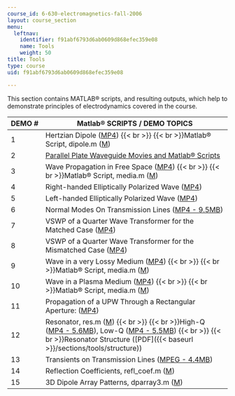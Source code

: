 ```yaml
---
course_id: 6-630-electromagnetics-fall-2006
layout: course_section
menu:
  leftnav:
    identifier: f91abf6793d6ab0609d868efec359e08
    name: Tools
    weight: 50
title: Tools
type: course
uid: f91abf6793d6ab0609d868efec359e08

---
```


This section contains MATLAB® scripts, and resulting outputs, which help to demonstrate principles of electrodynamics covered in the course.

| DEMO # | Matlab® SCRIPTS / DEMO TOPICS |
| --- | --- |
| 1 | Hertzian Dipole ([MP4](/ans7870/6/6.630/f06/tools/dipole.mp4))  {{< br >}}  {{< br >}}Matlab® Script, dipole.m ([M](/courses/electrical-engineering-and-computer-science/6-630-electromagnetics-fall-2006/tools/dipole.m)) |
| 2 | [Parallel Plate Waveguide Movies and Matlab® Scripts](http://www.piers.org/TEAZJU/EMCourse/7_PlateWaveguide/index.htm) |
| 3 | Wave Propagation in Free Space ([MP4](/ans7870/6/6.630/f06/tools/freespace.mp4))  {{< br >}}  {{< br >}}Matlab® Script, media.m ([M](/courses/electrical-engineering-and-computer-science/6-630-electromagnetics-fall-2006/tools/media.m)) |
| 4 | Right-handed Elliptically Polarized Wave ([MP4](/ans7870/6/6.630/f06/tools/RHEP.mp4)) |
| 5 | Left-handed Elliptically Polarized Wave ([MP4](/ans7870/6/6.630/f06/tools/LHEP.mp4)) |
| 6 | Normal Modes On Transmission Lines ([MP4 - 9.5MB](/ans7870/6/6.630/f06/tools/normalmode.mp4)) |
| 7 | VSWP of a Quarter Wave Transformer for the Matched Case ([MP4](/ans7870/6/6.630/f06/tools/quarter_match.mp4)) |
| 8 | VSWP of a Quarter Wave Transformer for the Mismatched Case ([MP4](/ans7870/6/6.630/f06/tools/quarter_mis.mp4)) |
| 9 | Wave in a very Lossy Medium ([MP4](/ans7870/6/6.630/f06/tools/lossy.mp4))  {{< br >}}  {{< br >}}Matlab® Script, media.m ([M](/courses/electrical-engineering-and-computer-science/6-630-electromagnetics-fall-2006/tools/media.m)) |
| 10 | Wave in a Plasma Medium ([MP4](/ans7870/6/6.630/f06/tools/plasma.mp4))  {{< br >}}  {{< br >}}Matlab® Script, media.m ([M](/courses/electrical-engineering-and-computer-science/6-630-electromagnetics-fall-2006/tools/media.m)) |
| 11 | Propagation of a UPW Through a Rectangular Aperture: ([MP4](/ans7870/6/6.630/f06/tools/diffract.mp4)) |
| 12 | Resonator, res.m ([M](/courses/electrical-engineering-and-computer-science/6-630-electromagnetics-fall-2006/tools/res.m))  {{< br >}}  {{< br >}}High-Q ([MP4 - 5.6MB](/ans7870/6/6.630/f06/tools/high_q.mp4)), Low-Q ([MP4 - 5.5MB](/ans7870/6/6.630/f06/tools/low_q.mp4))  {{< br >}}  {{< br >}}Resonator Structure ([PDF]({{< baseurl >}}/sections/tools/structure)) |
| 13 | Transients on Transmission Lines ([MPEG - 4.4MB](/ans7870/6/6.630/f06/tools/Tlines.mpeg)) |
| 14 | Reflection Coefficients, refl\_coef.m ([M](/courses/electrical-engineering-and-computer-science/6-630-electromagnetics-fall-2006/tools/refl_coef.m)) |
| 15 | 3D Dipole Array Patterns, dparray3.m ([M](/courses/electrical-engineering-and-computer-science/6-630-electromagnetics-fall-2006/tools/dparray3.m))